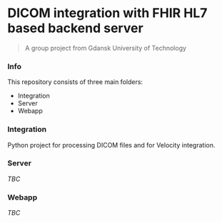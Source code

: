 # DICOM integration with FHIR HL7 based backend server
> A group project from Gdansk University of Technology

### Info
This repository consists of three main folders:

- Integration
- Server
- Webapp

### Integration
Python project for processing DICOM files and for Velocity integration.

### Server 

*TBC*

### Webapp

*TBC*